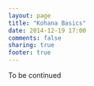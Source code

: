 ```yaml
---
layout: page
title: "Kohana Basics"
date: 2014-12-19 17:00
comments: false
sharing: true
footer: true
---
```


To be continued